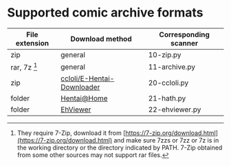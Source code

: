 # Supported comic archive formats

| File extension | Download method | Corresponding scanner |
| -------------- | --------------- | ----------- |
| zip | general | 10-zip.py |
| rar, 7z [^1] | general | 11-archive.py |
| zip | [ccloli/E-Hentai-Downloader](https://github.com/ccloli/E-Hentai-Downloader) | 20-ccloli.py |
| folder | [Hentai@Home](https://ehwiki.org/wiki/Hentai@Home#H.40H_Downloader) | 21-hath.py |
| folder | [EhViewer](https://github.com/seven332/EhViewer) | 22-ehviewer.py |

[^1]: They require 7-Zip, download it from [https://7-zip.org/download.html](https://7-zip.org/download.html) and make sure 7zzs or 7zz or 7z is in the working directory or the directory indicated by PATH. 7-Zip obtained from some other sources may not support rar files.
